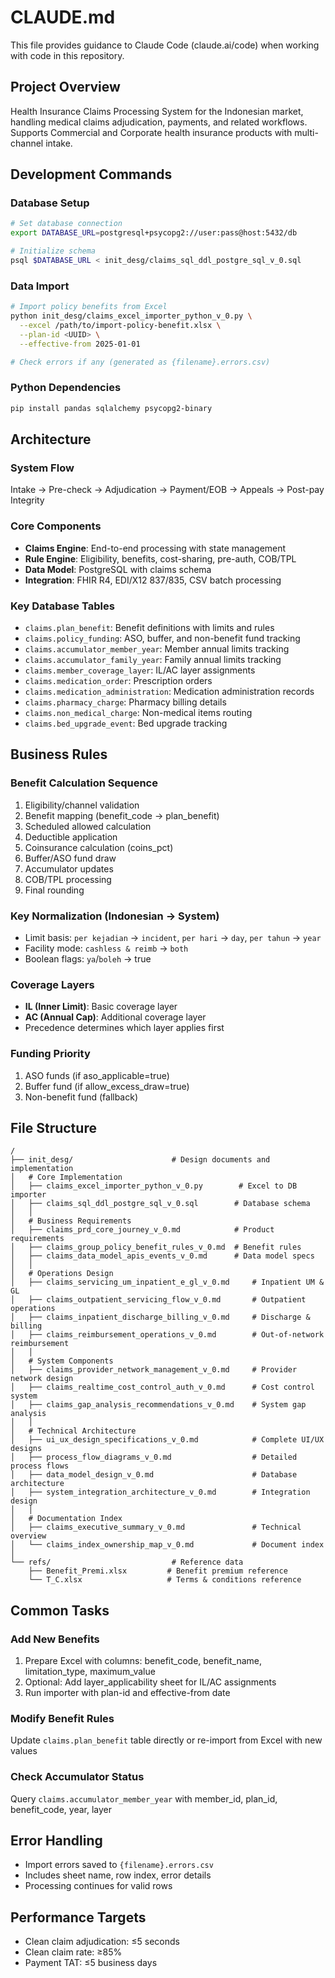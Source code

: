 # CLAUDE.md

This file provides guidance to Claude Code (claude.ai/code) when working with code in this repository.

## Project Overview

Health Insurance Claims Processing System for the Indonesian market, handling medical claims adjudication, payments, and related workflows. Supports Commercial and Corporate health insurance products with multi-channel intake.

## Development Commands

### Database Setup
```bash
# Set database connection  
export DATABASE_URL=postgresql+psycopg2://user:pass@host:5432/db

# Initialize schema
psql $DATABASE_URL < init_desg/claims_sql_ddl_postgre_sql_v_0.sql
```

### Data Import
```bash
# Import policy benefits from Excel
python init_desg/claims_excel_importer_python_v_0.py \
  --excel /path/to/import-policy-benefit.xlsx \
  --plan-id <UUID> \
  --effective-from 2025-01-01

# Check errors if any (generated as {filename}.errors.csv)
```

### Python Dependencies
```bash
pip install pandas sqlalchemy psycopg2-binary
```

## Architecture

### System Flow
Intake → Pre-check → Adjudication → Payment/EOB → Appeals → Post-pay Integrity

### Core Components
- **Claims Engine**: End-to-end processing with state management
- **Rule Engine**: Eligibility, benefits, cost-sharing, pre-auth, COB/TPL
- **Data Model**: PostgreSQL with claims schema
- **Integration**: FHIR R4, EDI/X12 837/835, CSV batch processing

### Key Database Tables
- `claims.plan_benefit`: Benefit definitions with limits and rules
- `claims.policy_funding`: ASO, buffer, and non-benefit fund tracking
- `claims.accumulator_member_year`: Member annual limits tracking
- `claims.accumulator_family_year`: Family annual limits tracking
- `claims.member_coverage_layer`: IL/AC layer assignments
- `claims.medication_order`: Prescription orders
- `claims.medication_administration`: Medication administration records
- `claims.pharmacy_charge`: Pharmacy billing details
- `claims.non_medical_charge`: Non-medical items routing
- `claims.bed_upgrade_event`: Bed upgrade tracking

## Business Rules

### Benefit Calculation Sequence
1. Eligibility/channel validation
2. Benefit mapping (benefit_code → plan_benefit)
3. Scheduled allowed calculation
4. Deductible application
5. Coinsurance calculation (coins_pct)
6. Buffer/ASO fund draw
7. Accumulator updates
8. COB/TPL processing
9. Final rounding

### Key Normalization (Indonesian → System)
- Limit basis: `per kejadian` → `incident`, `per hari` → `day`, `per tahun` → `year`
- Facility mode: `cashless & reimb` → `both`
- Boolean flags: `ya`/`boleh` → true

### Coverage Layers
- **IL (Inner Limit)**: Basic coverage layer
- **AC (Annual Cap)**: Additional coverage layer
- Precedence determines which layer applies first

### Funding Priority
1. ASO funds (if aso_applicable=true)
2. Buffer fund (if allow_excess_draw=true)
3. Non-benefit fund (fallback)

## File Structure
```
/
├── init_desg/                      # Design documents and implementation
│   # Core Implementation
│   ├── claims_excel_importer_python_v_0.py        # Excel to DB importer
│   ├── claims_sql_ddl_postgre_sql_v_0.sql        # Database schema
│   │
│   # Business Requirements
│   ├── claims_prd_core_journey_v_0.md            # Product requirements
│   ├── claims_group_policy_benefit_rules_v_0.md  # Benefit rules
│   ├── claims_data_model_apis_events_v_0.md      # Data model specs
│   │
│   # Operations Design
│   ├── claims_servicing_um_inpatient_e_gl_v_0.md     # Inpatient UM & GL
│   ├── claims_outpatient_servicing_flow_v_0.md       # Outpatient operations
│   ├── claims_inpatient_discharge_billing_v_0.md     # Discharge & billing
│   ├── claims_reimbursement_operations_v_0.md        # Out-of-network reimbursement
│   │
│   # System Components
│   ├── claims_provider_network_management_v_0.md     # Provider network design
│   ├── claims_realtime_cost_control_auth_v_0.md      # Cost control system
│   ├── claims_gap_analysis_recommendations_v_0.md    # System gap analysis
│   │
│   # Technical Architecture
│   ├── ui_ux_design_specifications_v_0.md            # Complete UI/UX designs
│   ├── process_flow_diagrams_v_0.md                  # Detailed process flows
│   ├── data_model_design_v_0.md                      # Database architecture
│   ├── system_integration_architecture_v_0.md        # Integration design
│   │
│   # Documentation Index
│   ├── claims_executive_summary_v_0.md               # Technical overview
│   └── claims_index_ownership_map_v_0.md             # Document index
│
└── refs/                           # Reference data
    ├── Benefit_Premi.xlsx         # Benefit premium reference
    └── T_C.xlsx                   # Terms & conditions reference
```

## Common Tasks

### Add New Benefits
1. Prepare Excel with columns: benefit_code, benefit_name, limitation_type, maximum_value
2. Optional: Add layer_applicability sheet for IL/AC assignments
3. Run importer with plan-id and effective-from date

### Modify Benefit Rules
Update `claims.plan_benefit` table directly or re-import from Excel with new values

### Check Accumulator Status
Query `claims.accumulator_member_year` with member_id, plan_id, benefit_code, year, layer

## Error Handling
- Import errors saved to `{filename}.errors.csv`
- Includes sheet name, row index, error details
- Processing continues for valid rows

## Performance Targets
- Clean claim adjudication: ≤5 seconds
- Clean claim rate: ≥85%
- Payment TAT: ≤5 business days
